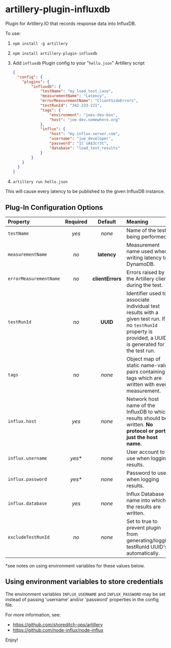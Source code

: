 # artillery-plugin-influxdb
Plugin for Artillery.IO that records response data into InfluxDB.

To use:

1. `npm install -g artillery`
2. `npm install artillery-plugin-influxdb`
3. Add `influxdb` Plugin config to your "`hello.json`" Artillery script

    ```json
    {
      "config": {
        "plugins": {
            "influxdb": {
                "testName": "my_load_test_case",
                "measurementName": "Latency",
                "errorMeasurementName": "ClientSideErrors",
                "testRunId": "342-233-221",
                "tags": {
                    "environment": "joes-dev-box",
                    "host": "joe-dev.somewhere.org"
                },
                "influx": {
                    "host": "my.influx.server.com",
                    "username": "joe_developer",
                    "password": "1t`sA$3cr3t",
                    "database": "load_test_results"
                }
            }
        }
      }
    }
    ```

4. `artillery run hello.json`

This will cause every latency to be published to the given InfluxDB instance.

## Plug-In Configuration Options
|**Property**|**Required**|**Default**|**Meaning**|
:----------------|:----:|:---------------:|:--------|
`testName`        |*yes*|*none*  |Name of the test being performed.|
`measurementName` |*no*|**latency** |Measurement name used when writing latency to DynamoDB.|
`errorMeasurementName` |*no*|**clientErrors** |Errors raised by the Artillery client during the test.|
`testRunId` |*no*|**UUID** |Identifier used to associate individual test results with a given test run. If no `testRunId` property is provided, a UUID is generated for the test run.|
`tags` |*no*|*none* |Object map of static name-value pairs containing tags which are written with every measurement.|
`influx.host` |*yes*|*none* |Network host name of the InfluxDB to which results should be written. **No protocol or port, just the host name.**|
`influx.username` |*yes*\*|*none* |User account to use when logging results. |
`influx.password` |*yes*\*|*none* |Password to use when logging results. |
`influx.database` |*yes*|*none* |Influx Database name into which the results are written. |
`excludeTestRunId` |*no*|*none* |Set to true to prevent plugin from generating/logging testRunId UUID's automatically. |

*see notes on using environment variables for these values below.

## Using environment variables to store credentials

The environment variables `INFLUX_USERNAME` and `INFLUX_PASSWORD` may be set instead of
passing 'username' and/or 'password' properties in the config file.

For more information, see:

* https://github.com/shoreditch-ops/artillery
* https://github.com/node-influx/node-influx

Enjoy!
